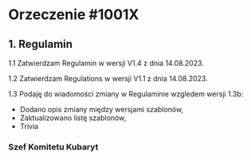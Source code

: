 # Orzeczenie #1001X

## 1. Regulamin
1.1 Zatwierdzam Regulamin w wersji V1.4 z dnia 14.08.2023.

1.2 Zatwierdzam Regulations w wersji V1.1 z dnia 14.08.2023.

1.3 Podaję do wiadomości zmiany w Regulaminie wzgledem wersji 1.3b:
- Dodano opis zmiany między wersjami szablonów,
- Zaktualizowano listę szablonów,
- Trivia


### Szef Komitetu Kubaryt
